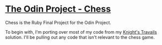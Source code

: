# [The Odin Project - Chess](https://www.theodinproject.com/lessons/ruby-ruby-final-project)

Chess is the Ruby Final Project for the Odin Project.

To begin with, I'm porting over most of my code from my [Knight's Travails](https://github.com/taladan/TOP-ruby-kt) solution.  I'll be pulling out any code that isn't relevant to the chess game.  

